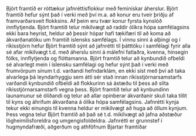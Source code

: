 Björt framtíð er róttækur jafnréttisflokkur með feminískar áherslur. Björt framtíð hefur sýnt það í verki með því m.a. að konur eru tveir þriðju af framvarðarsveit flokksins. Af þeim eru tvær konur fyrsta kynslóð innflytjenda. Björt framtíð telur mikilvægt að raddir ólíkra hópa samfélagsins ekki bara heyrist, heldur að þessir hópar hafi tækifæri til að koma að ákvarðanatöku um framtíð íslensks samfélags. Í vinnu sinni á alþingi og í ríkisstjórn hefur Björt framtíð sýnt að jafnrétti til þátttöku í samfélagi fyrir alla sé afar mikilvægt t.d. með áherslu sinni á málefni fatlaðra, kvenna, hinsegin fólks, innflytjenda og flóttamanna. Björt framtíð telur að kynbundið ofbeldi sé alvarlegt mein í íslensku samfélagi og hefur sýnt það í verki með frumvörpum sínum t.d. varðandi hefndarklám, en ekki síst með því að taka alvarlega þá leyndarhyggju sem átti sér stað innan ríkisstjórnarsamstarfs varðandi kynbundið ofbeldi að flokkurinn sá ástæðu til þess að slíta ríkisstjórnarsamstarfi vegna þess. Björt framtíð telur að kynbundinn launamunur sé ólíðandi og telur að allar opinberar ákvarðanir skuli taka tillit til kyns og áhrifum ákvarðana á ólíka hópa samfélagsins. Jafnrétti kynja tekur ekki einungis til kvenna heldur er mikilvægt að huga að öllum kynjum. Þess vegna telur Björt framtíð að það sé  t.d. mikilvægt að jafna aðstæður lögheimilisforeldra og umgengisfoldeldra. Jafnrétti er grunnstef í hugmyndafræði, aðgerðum og athföfnum Bjartar framtíðar
